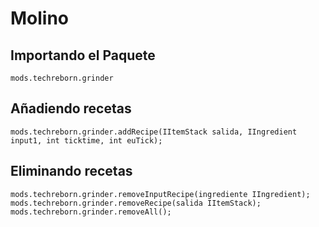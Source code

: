 # Molino

## Importando el Paquete
`mods.techreborn.grinder`

## Añadiendo recetas
```zenscript
mods.techreborn.grinder.addRecipe(IItemStack salida, IIngredient input1, int ticktime, int euTick);
```

## Eliminando recetas
```zenscript
mods.techreborn.grinder.removeInputRecipe(ingrediente IIngredient);
mods.techreborn.grinder.removeRecipe(salida IItemStack);
mods.techreborn.grinder.removeAll();
```